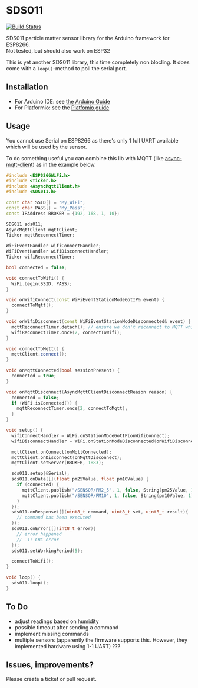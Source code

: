 # SDS011

[![Build Status](https://travis-ci.com/bertmelis/SDS011.svg?branch=master)](https://travis-ci.com/bertmelis/SDS011)

SDS011 particle matter sensor library for the Arduino framework for ESP8266.  
Not tested, but should also work on ESP32

This is yet another SDS011 library, this time completely non blocling. It does come with a `loop()`-method to poll the serial port.

## Installation

* For Arduino IDE: see [the Arduino Guide](https://www.arduino.cc/en/Guide/Libraries#toc4)
* For Platformio: see the [Platfomio guide](http://docs.platformio.org/en/latest/projectconf/section_env_library.html)

## Usage

You cannot use Serial on ESP8266 as there's only 1 full UART available which will be used by the sensor.

To do something useful you can combine this lib with MQTT (like [async-mqtt-client](https://github.com/marvinroger/async-mqtt-client)) as in the example below.

```C++
#include <ESP8266WiFi.h>
#include <Ticker.h>
#include <AsyncMqttClient.h>
#include <SDS011.h>

const char SSID[] = "My_WiFi";
const char PASS[] = "My_Pass";
const IPAddress BROKER = {192, 168, 1, 10};

SDS011 sds011;
AsyncMqttClient mqttClient;
Ticker mqttReconnectTimer;

WiFiEventHandler wifiConnectHandler;
WiFiEventHandler wifiDisconnectHandler;
Ticker wifiReconnectTimer;

bool connected = false;

void connectToWifi() {
  WiFi.begin(SSID, PASS);
}

void onWifiConnect(const WiFiEventStationModeGotIP& event) {
  connectToMqtt();
}

void onWifiDisconnect(const WiFiEventStationModeDisconnected& event) {
  mqttReconnectTimer.detach(); // ensure we don't reconnect to MQTT while reconnecting to Wi-Fi
  wifiReconnectTimer.once(2, connectToWifi);
}

void connectToMqtt() {
  mqttClient.connect();
}

void onMqttConnected(bool sessionPresent) {
  connected = true;
}

void onMqttDisconnect(AsyncMqttClientDisconnectReason reason) {
  connected = false;
  if (WiFi.isConnected()) {
    mqttReconnectTimer.once(2, connectToMqtt);
  }
}

void setup() {
  wifiConnectHandler = WiFi.onStationModeGotIP(onWifiConnect);
  wifiDisconnectHandler = WiFi.onStationModeDisconnected(onWifiDisconnect);

  mqttClient.onConnect(onMqttConnected);
  mqttClient.onDisconnect(onMqttDisconnect);
  mqttClient.setServer(BROKER, 1883);

  sds011.setup(&Serial);
  sds011.onData([](float pm25Value, float pm10Value) {
    if (connected) {
      mqttClient.publish("/SENSOR/PM2_5", 1, false, String(pm25Value, 1).c_str());
      mqttClient.publish("/SENSOR/PM10", 1, false, String(pm10Value, 1).c_str());
    }
  });
  sds011.onResponse([](uint8_t command, uint8_t set, uint8_t result){
    // command has been executed
  });
  sds011.onError([](int8_t error){
    // error happened
    // -1: CRC error
  });
  sds011.setWorkingPeriod(5);

  connectToWifi();
}

void loop() {
  sds011.loop();
}

```

## To Do

- adjust readings based on humidity
- possible timeout after sending a command
- implement missing commands
- multiple sensors (apparently the firmware supports this. However, they implemented hardware using 1-1 UART) ???

## Issues, improvements?

Please create a ticket or pull request.
